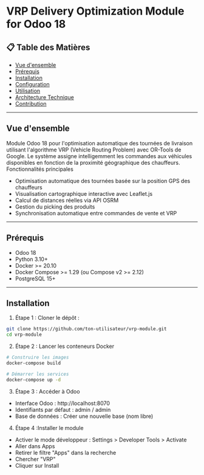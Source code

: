 # VRP Delivery Optimization Module for Odoo 18

## 📋 Table des Matières
- [Vue d'ensemble](#vue-densemble)
- [Prérequis](#prérequis)
- [Installation](#installation)
- [Configuration](#configuration)
- [Utilisation](#utilisation)
- [Architecture Technique](#architecture-technique)
- [Contribution](#contribution)

---

## Vue d'ensemble
Module Odoo 18 pour l'optimisation automatique des tournées de livraison utilisant l'algorithme VRP (Vehicle Routing Problem) avec OR-Tools de Google. Le système assigne intelligemment les commandes aux véhicules disponibles en fonction de la proximité géographique des chauffeurs.
Fonctionnalités principales

- Optimisation automatique des tournées basée sur la position GPS des chauffeurs
- Visualisation cartographique interactive avec Leaflet.js
- Calcul de distances réelles via API OSRM
- Gestion du picking des produits
- Synchronisation automatique entre commandes de vente et VRP
---

## Prérequis
- Odoo 18
- Python 3.10+
- Docker >= 20.10
- Docker Compose >= 1.29 (ou Compose v2 >= 2.12)
- PostgreSQL 15+
---

## Installation
1. Étape 1 : Cloner le dépôt :
```bash
git clone https://github.com/ton-utilisateur/vrp-module.git
cd vrp-module
```


2. Étape 2 : Lancer les conteneurs Docker
```bash
# Construire les images
docker-compose build

# Démarrer les services
docker-compose up -d
```

3. Étape 3 : Accéder à Odoo
- Interface Odoo : http://localhost:8070
- Identifiants par défaut : admin / admin
- Base de données : Créer une nouvelle base (nom libre)

4. Étape 4 :Installer le module
- Activer le mode développeur : Settings > Developer Tools > Activate
- Aller dans Apps
- Retirer le filtre "Apps" dans la recherche
- Chercher "VRP"
- Cliquer sur Install
